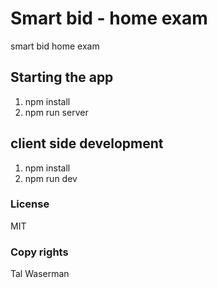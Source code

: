 # Smart bid - home exam
smart bid home exam

## Starting the app
1. npm install
2. npm run server

## client side development
1. npm install
2. npm run dev

### License
MIT

### Copy rights
Tal Waserman
